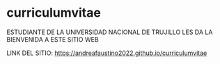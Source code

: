 # curriculumvitae

ESTUDIANTE DE LA UNIVERSIDAD NACIONAL DE TRUJILLO LES DA LA BIENVENIDA A ESTE SITIO WEB

LINK DEL SITIO: https://andreafaustino2022.github.io/curriculumvitae
